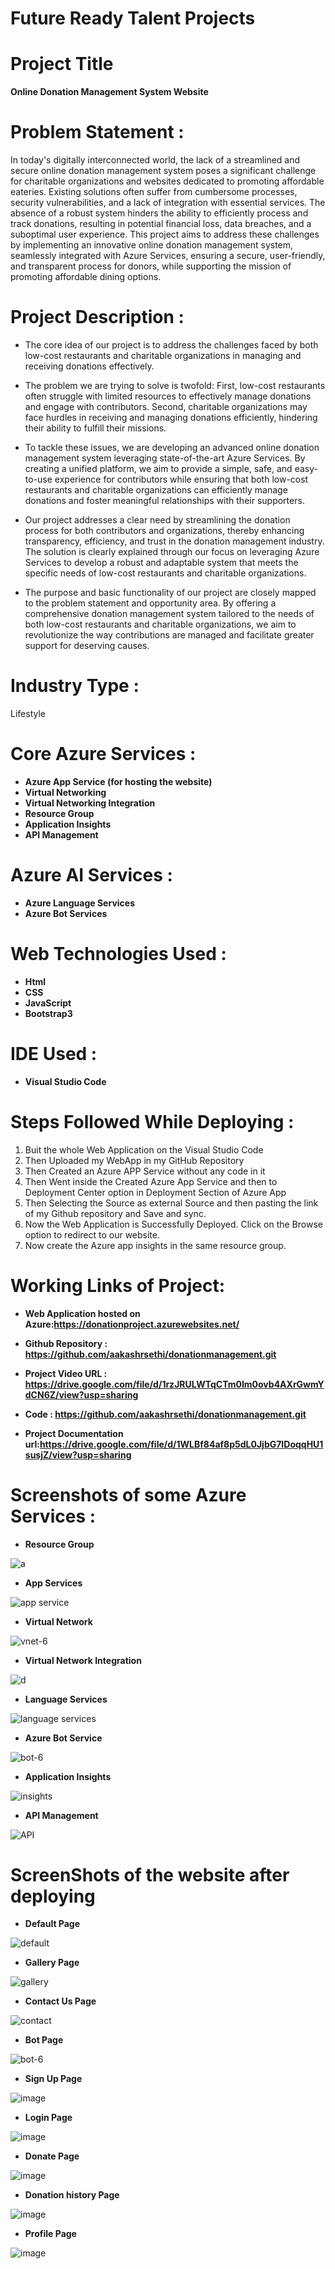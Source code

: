 
# Future Ready Talent Projects

# Project Title

**Online Donation Management System Website**

# Problem Statement :
In today's digitally interconnected world, the lack of a streamlined and secure online donation management system poses a significant challenge for charitable organizations and websites dedicated to promoting affordable eateries. Existing solutions often suffer from cumbersome processes, security vulnerabilities, and a lack of integration with essential services. The absence of a robust system hinders the ability to efficiently process and track donations, resulting in potential financial loss, data breaches, and a suboptimal user experience. This project aims to address these challenges by implementing an innovative online donation management system, seamlessly integrated with Azure Services, ensuring a secure, user-friendly, and transparent process for donors, while supporting the mission of promoting affordable dining options.

# Project Description :

- The core idea of our project is to address the challenges faced by both low-cost restaurants and charitable organizations in managing and receiving donations effectively.

- The problem we are trying to solve is twofold: First, low-cost restaurants often struggle with limited resources to effectively manage donations and engage with contributors. Second, charitable organizations may face hurdles in receiving and managing donations efficiently, hindering their ability to fulfill their missions.

- To tackle these issues, we are developing an advanced online donation management system leveraging state-of-the-art Azure Services. By creating a unified platform, we aim to provide a simple, safe, and easy-to-use experience for contributors while ensuring that both low-cost restaurants and charitable organizations can efficiently manage donations and foster meaningful relationships with their supporters.

- Our project addresses a clear need by streamlining the donation process for both contributors and organizations, thereby enhancing transparency, efficiency, and trust in the donation management industry. The solution is clearly explained through our focus on leveraging Azure Services to develop a robust and adaptable system that meets the specific needs of low-cost restaurants and charitable organizations.

- The purpose and basic functionality of our project are closely mapped to the problem statement and opportunity area. By offering a comprehensive donation management system tailored to the needs of both low-cost restaurants and charitable organizations, we aim to revolutionize the way contributions are managed and facilitate greater support for deserving causes.

# Industry Type :

Lifestyle

# Core Azure Services :

- **Azure App Service (for hosting the website)**
- **Virtual Networking**
- **Virtual Networking Integration**
- **Resource Group**
- **Application Insights**
- **API Management**

# Azure AI Services :

- **Azure Language Services** 
- **Azure Bot Services**

# Web Technologies Used :
- **Html**
-	**CSS**
- **JavaScript**
-	**Bootstrap3**

# IDE Used :

- **Visual Studio Code**

# Steps Followed While Deploying :
1. Buit the whole Web Application on the Visual Studio Code
2. Then Uploaded my WebApp in my GitHub Repository
3. Then Created an Azure APP Service without any code in it
4. Then Went inside the Created Azure App Service and then to Deployment Center option in Deployment Section of Azure App
5. Then Selecting the Source as external Source and then pasting the link of my Github repository and Save and sync.
6. Now the Web Application is Successfully Deployed. Click on the Browse option to redirect to our website.
7. Now create the Azure app insights in the same resource group.

# Working Links of Project:

- **Web Application hosted on Azure:https://donationproject.azurewebsites.net/**
  
- **Github Repository : https://github.com/aakashrsethi/donationmanagement.git**

- **Project Video URL : https://drive.google.com/file/d/1rzJRULWTqCTm0Im0ovb4AXrGwmYdCN6Z/view?usp=sharing**
  
- **Code : https://github.com/aakashrsethi/donationmanagement.git**
  
- **Project Documentation url:https://drive.google.com/file/d/1WLBf84af8p5dL0JjbG7IDoqqHU1susjZ/view?usp=sharing** 









# Screenshots of some Azure Services :

- **Resource Group**
  
![a](https://github.com/aakashrsethi/donationmanagement/assets/110621778/2ea17d54-3b0f-4b11-a1d2-973a83609314)

- **App Services**
  
![app service](https://github.com/aakashrsethi/donationmanagement/assets/110621778/e6523237-d1a9-43b1-8fe8-f17e87ddf7f8)
 

- **Virtual Network**

![vnet-6](https://github.com/aakashrsethi/donationmanagement/assets/110621778/415e39ed-b5dd-442a-934b-c3abf36acf11)


- **Virtual Network Integration**
  
![d](https://github.com/aakashrsethi/donationmanagement/assets/110621778/01bd1f66-e808-4869-98fc-127e68566f87)

- **Language Services**
  
![language services](https://github.com/aakashrsethi/donationmanagement/assets/110621778/e658c8f9-7695-46c5-ab24-6abb2655f776)


- **Azure Bot Service**
  
![bot-6](https://github.com/aakashrsethi/donationmanagement/assets/110621778/4d1e39b1-398e-4a4b-95ec-6746c25fa10d)


- **Application Insights**
  
![insights](https://github.com/aakashrsethi/donationmanagement/assets/110621778/31d6408d-47f4-4294-8068-2e02e96f027e)


- **API Management**
  
![API](https://github.com/aakashrsethi/donationmanagement/assets/110621778/4ae24957-e599-4b10-81e3-0b1abb8b28db)


# ScreenShots of the website after deploying 

- **Default Page**

![default](https://github.com/aakashrsethi/donationmanagement/assets/110621778/bdfada02-9c35-4770-beb0-6f2a4a331e41)


- **Gallery Page**

![gallery](https://github.com/aakashrsethi/donationmanagement/assets/110621778/eca72099-2c8d-42a3-9adc-10492a569522)


- **Contact Us Page**

![contact](https://github.com/aakashrsethi/donationmanagement/assets/110621778/b0fe86fd-d4ec-4aa9-b055-0d4fbb8a800f)


- **Bot Page**

![bot-6](https://github.com/aakashrsethi/donationmanagement/assets/110621778/03a7d6e3-335e-4c3c-a159-3cff88259627)

- **Sign Up Page**

![image](https://github.com/aakashrsethi/donation/assets/110621778/d366075d-c930-4bf3-8b93-5e482e6acff0)

- **Login Page**

![image](https://github.com/aakashrsethi/donation/assets/110621778/35c02a2c-d506-46dc-8ce2-13cc02db9eb6)

- **Donate Page**

![image](https://github.com/aakashrsethi/donation/assets/110621778/cadffb35-0501-4ac4-ad4c-4e1897876504)

  
- **Donation history Page**

![image](https://github.com/aakashrsethi/donation/assets/110621778/9dcfb06d-b37b-4926-88cf-1edf8877d293)


- **Profile Page**

![image](https://github.com/aakashrsethi/donation/assets/110621778/758c8746-1395-4623-947d-cf9a0ace62ae)

















